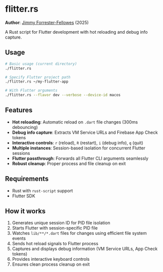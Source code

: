# flitter.rs

**Author**: [Jimmy Forrester-Fellowes](https://www.jimmyff.co.uk) (2025)

A Rust script for Flutter development with hot reloading and debug info capture.

## Usage

```bash
# Basic usage (current directory)
./flitter.rs

# Specify Flutter project path
./flitter.rs ~/my-flutter-app

# With Flutter arguments
./flitter.rs --flavor dev --verbose --device-id macos
```

## Features

- **Hot reloading**: Automatic reload on `.dart` file changes (300ms debouncing)
- **Debug info capture**: Extracts VM Service URLs and Firebase App Check tokens
- **Interactive controls**: `r` (reload), `R` (restart), `i` (debug info), `q` (quit)
- **Multiple instances**: Session-based isolation for concurrent Flutter sessions
- **Flutter passthrough**: Forwards all Flutter CLI arguments seamlessly
- **Robust cleanup**: Proper process and file cleanup on exit

## Requirements

- Rust with `rust-script` support
- Flutter SDK

## How it works

1. Generates unique session ID for PID file isolation
2. Starts Flutter with session-specific PID file
3. Watches `lib/**/*.dart` files for changes using efficient file system events
4. Sends hot reload signals to Flutter process
5. Captures and displays debug information (VM Service URLs, App Check tokens)
6. Provides interactive keyboard controls
7. Ensures clean process cleanup on exit